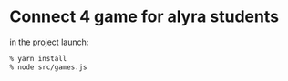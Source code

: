 # Connect 4 game for alyra students

in the project launch:

```zsh
% yarn install
% node src/games.js
```
